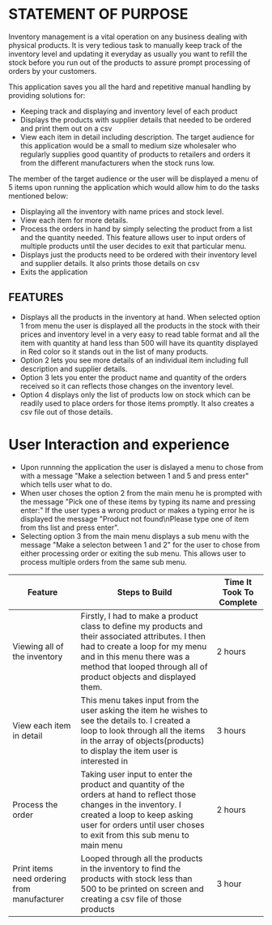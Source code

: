 # STATEMENT OF PURPOSE

Inventory management is a vital operation on any business dealing with physical products. It is very tedious task to manually keep track of the inventory level and updating it everyday as usually you want to refill the stock before you run out of the products to assure prompt processing of orders by your customers.

This application saves you all the hard and repetitive manual handling by providing solutions for:
* Keeping track and displaying and inventory level of each product
* Displays the products with supplier details that needed to be ordered and print them out on a csv 
* View each item in detail including description.
The target audience for this application would be a small to medium size wholesaler who regularly supplies good quantity of products to retailers and orders it from the different manufacturers when the stock runs low.

The member of the target audience or the user will be displayed a menu of 5 items upon running the application which would allow him to do the tasks mentioned below:
* Displaying all the inventory with name prices and stock level.
* View each item for more details.
* Process the orders in hand by simply selecting the product from a list and the quantity needed. This feature allows user to input orders of multiple products until the user decides to exit that particular menu.
* Displays just the products need to be ordered with their inventory level and supplier details. It also prints those details on csv
* Exits the application 


## FEATURES
* Displays all the products in the inventory at hand. When selected option 1 from menu the user is displayed all the products in the stock with their prices and inventory level in a very easy to read table format and all the item with quantity at hand less than 500 will have its quantity displayed in Red color so it stands out in the list of many products.
* Option 2 lets you see more details of an individual item including full description and supplier details.
* Option 3 lets you enter the product name and quantity of the orders received so it can reflects those changes on the inventory level.
* Option 4 displays only the list of products low on stock which can be readily used to place orders for those items promptly. It also creates a csv file out of those details.

# User Interaction and experience
* Upon runnning the application the user is dislayed a menu to chose from with a message "Make a selection between 1 and 5 and press enter" which tells user what to do. 
* When user choses the option 2 from the main menu he is prompted with the message "Pick one of these items by typing its name and pressing enter:" If the user types a wrong product or makes a typing error he is displayed the message "Product not found\nPlease type one of item from ths list and press enter".
* Selecting option 3 from the main menu displays a sub menu with the message "Make a selecton between 1 and 2" for the user to chose from either processing order or exiting the sub menu. This allows user to process multiple orders from the same sub menu.

| Feature | Steps to Build | Time It Took To Complete |
| ----------- | ----------- | ----------- |
| Viewing all of the inventory | Firstly, I had to make a product class to define my products and their associated attributes. I then had to create a loop for my menu and in this menu there was a method that looped through all of product objects and displayed them. | 2 hours |
| View each item in detail | This menu takes input from the user asking the item he wishes to see the details to. I created a loop to look through all the items in the array of objects(products) to display the item user is interested in | 3 hours |
| Process the order | Taking user input to enter the product and quantity of the orders at hand to reflect those changes in the inventory. I created a loop to keep asking user for orders until user choses to exit from this sub menu to main menu | 2 hours |
| Print items need ordering from manufacturer | Looped through all the products in the inventory to find the products with stock less than 500 to be printed on screen and creating a csv file of those products | 3 hour |




